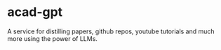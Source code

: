 # acad-gpt
A service for distilling papers, github repos, youtube tutorials and much more using the power of LLMs.
